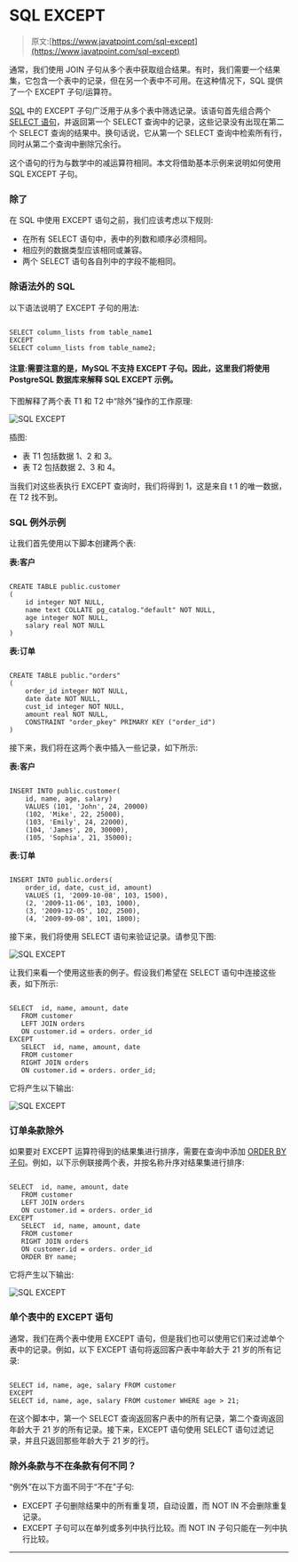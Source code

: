 # SQL EXCEPT

> 原文:[https://www.javatpoint.com/sql-except](https://www.javatpoint.com/sql-except)

通常，我们使用 JOIN 子句从多个表中获取组合结果。有时，我们需要一个结果集，它包含一个表中的记录，但在另一个表中不可用。在这种情况下，SQL 提供了一个 EXCEPT 子句/运算符。

[SQL](https://www.javatpoint.com/sql-tutorial) 中的 EXCEPT 子句广泛用于从多个表中筛选记录。该语句首先组合两个 [SELECT 语句](https://www.javatpoint.com/sql-select)，并返回第一个 SELECT 查询中的记录，这些记录没有出现在第二个 SELECT 查询的结果中。换句话说，它从第一个 SELECT 查询中检索所有行，同时从第二个查询中删除冗余行。

这个语句的行为与数学中的减运算符相同。本文将借助基本示例来说明如何使用 SQL EXCEPT 子句。

### 除了

在 SQL 中使用 EXCEPT 语句之前，我们应该考虑以下规则:

*   在所有 SELECT 语句中，表中的列数和顺序必须相同。
*   相应列的数据类型应该相同或兼容。
*   两个 SELECT 语句各自列中的字段不能相同。

### 除语法外的 SQL

以下语法说明了 EXCEPT 子句的用法:

```

SELECT column_lists from table_name1
EXCEPT
SELECT column_lists from table_name2;

```

#### 注意:需要注意的是，MySQL 不支持 EXCEPT 子句。因此，这里我们将使用 PostgreSQL 数据库来解释 SQL EXCEPT 示例。

下图解释了两个表 T1 和 T2 中“除外”操作的工作原理:

![SQL EXCEPT](../Images/d0a5cccd7514a685427d13903ee17bb8.png)

插图:

*   表 T1 包括数据 1、2 和 3。
*   表 T2 包括数据 2、3 和 4。

当我们对这些表执行 EXCEPT 查询时，我们将得到 1，这是来自 t 1 的唯一数据，在 T2 找不到。

### SQL 例外示例

让我们首先使用以下脚本创建两个表:

**表:客户**

```

CREATE TABLE public.customer
(
    id integer NOT NULL,
    name text COLLATE pg_catalog."default" NOT NULL,
    age integer NOT NULL,
    salary real NOT NULL
)

```

**表:订单**

```

CREATE TABLE public."orders"
(
    order_id integer NOT NULL,
    date date NOT NULL,
    cust_id integer NOT NULL,
    amount real NOT NULL,
    CONSTRAINT "order_pkey" PRIMARY KEY ("order_id")
)

```

接下来，我们将在这两个表中插入一些记录，如下所示:

**表:客户**

```

INSERT INTO public.customer(
	id, name, age, salary)
	VALUES (101, 'John', 24, 20000)
	(102, 'Mike', 22, 25000),
	(103, 'Emily', 24, 22000),
	(104, 'James', 20, 30000),
	(105, 'Sophia', 21, 35000);

```

**表:订单**

```

INSERT INTO public.orders(
	order_id, date, cust_id, amount)
	VALUES (1, '2009-10-08', 103, 1500),
	(2, '2009-11-06', 103, 1000),
	(3, '2009-12-05', 102, 2500),
	(4, '2009-09-08', 101, 1800);

```

接下来，我们将使用 SELECT 语句来验证记录。请参见下图:

![SQL EXCEPT](../Images/ddeef525f806f06c7f4d86ee7f0d5a2a.png)

让我们来看一个使用这些表的例子。假设我们希望在 SELECT 语句中连接这些表，如下所示:

```

SELECT  id, name, amount, date
   FROM customer
   LEFT JOIN orders
   ON customer.id = orders. order_id
EXCEPT
   SELECT  id, name, amount, date
   FROM customer
   RIGHT JOIN orders
   ON customer.id = orders. order_id;

```

它将产生以下输出:

![SQL EXCEPT](../Images/d52413fe05253d646df849f4f799205e.png)

### 订单条款除外

如果要对 EXCEPT 运算符得到的结果集进行排序，需要在查询中添加 [ORDER BY 子句](https://www.javatpoint.com/sql-order-by)。例如，以下示例联接两个表，并按名称升序对结果集进行排序:

```

SELECT  id, name, amount, date
   FROM customer
   LEFT JOIN orders
   ON customer.id = orders. order_id
EXCEPT
   SELECT  id, name, amount, date
   FROM customer
   RIGHT JOIN orders
   ON customer.id = orders. order_id
   ORDER BY name;

```

它将产生以下输出:

![SQL EXCEPT](../Images/56a6622b792c4970beeadd49a49c7833.png)

### 单个表中的 EXCEPT 语句

通常，我们在两个表中使用 EXCEPT 语句，但是我们也可以使用它们来过滤单个表中的记录。例如，以下 EXCEPT 语句将返回客户表中年龄大于 21 岁的所有记录:

```

SELECT id, name, age, salary FROM customer
EXCEPT
SELECT id, name, age, salary FROM customer WHERE age > 21;

```

在这个脚本中，第一个 SELECT 查询返回客户表中的所有记录，第二个查询返回年龄大于 21 岁的所有记录。接下来，EXCEPT 语句使用 SELECT 语句过滤记录，并且只返回那些年龄大于 21 岁的行。

### 除外条款与不在条款有何不同？

“例外”在以下方面不同于“不在”子句:

*   EXCEPT 子句删除结果中的所有重复项，自动设置，而 NOT IN 不会删除重复记录。
*   EXCEPT 子句可以在单列或多列中执行比较。而 NOT IN 子句只能在一列中执行比较。

* * *